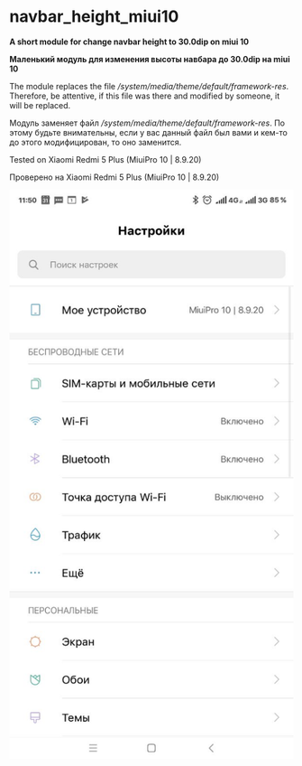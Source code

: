 # navbar_height_miui10

**A short module for change navbar height to 30.0dip on miui 10**

**Маленький модуль для изменения высоты навбара до 30.0dip на miui 10**


The module replaces the file */system/media/theme/default/framework-res*. Therefore, be attentive, if this file was there and modified by someone, it will be replaced.


Модуль заменяет файл */system/media/theme/default/framework-res*. По этому будьте внимательны, если у вас данный файл был вами и кем-то до этого модифицирован, то оно заменится.


Tested on Xiaomi Redmi 5 Plus (MiuiPro 10 | 8.9.20)

Проверено на Xiaomi Redmi 5 Plus (MiuiPro 10 | 8.9.20)

![screenshot](https://github.com/daradan/img/raw/master/navbar_height_miui10.jpg)
